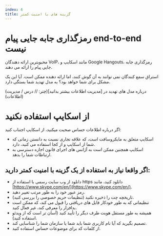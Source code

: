 ```yaml
---
index: 4
title: گزینه های با امنیت کمتر
---
```

# رمزگذاری جابه جایی پیام  end-to-end نیست 

محبوبترین ارائه دهندگان VoIP، مانند اسکایپ و Google Hangouts، رمزگذاری جابه جایی پیام را ارائه می دهند.

استراق سمع کنندگان نمی توانند به آن گوش کنند، اما ارائه دهنده ممکن است. آیا این یک مشکل برای شما خواهد بود؟ به مدل تهدید شما بستگی دارد.

(درباره مدل های تهدید در [مدیریت اطلاعات بیشتر بدانید](چتر: // درس / مدیریت اطلاعات))

# از اسکایپ استفاده نکنید

اگر درباره اطلاعات حساس صحبت میکنید، از اسکایپ اجتناب کنید:

*   اسکایپ متعلق به مایکروسافت است، که علاقه تجاری نسبت به دانستن زمانی که شما از اسکایپ و از کجا استفاده می کنید، دارد.
*   اسکایپ همچنین ممکن است به آژانس های اجرای قانون اجازه دسترسی به ارتباطات شما را بدهد.

## اگر واقعا نیاز به استفاده از یک گزینه با امنیت کمتر دارید:

*   دانلود از وب سایت رسمی با استفاده از https دانلود کنید، مانند [https://www.skype.com/en/](https://www.skype.com/en/).
*   رمز عبور خود را به طور مرتب تغییر دهید.
*   تاریخچه چت را ذخیره نکنید (تنظیمات حریم خصوصی را بررسی کنید).
*   تنظیماتی که به طور خودکار فایل های دریافتی را قبول می کند، که ممکن است بدافزار را معرفی کند، غیر فعال کنید.
*   همیشه به طور مستقل هویت طرف دیگر را تأیید کنید (آسان تر است که از ویدئو استفاده کنید).
*   تصمیم بگیرید که آیا نام کاربری شما باید شما یا سازمان شما را شناسایی کند.
*   از کلمات کد برای موضوعات حساس استفاده کنید.